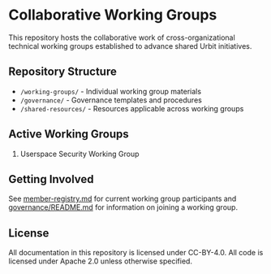# Collaborative Working Groups

This repository hosts the collaborative work of cross-organizational
technical working groups established to advance shared Urbit initiatives.

## Repository Structure

- `/working-groups/` - Individual working group materials
- `/governance/` - Governance templates and procedures
- `/shared-resources/` - Resources applicable across working groups

## Active Working Groups

1. Userspace Security Working Group

## Getting Involved

See [member-registry.md](/governance/member-registry.md) for current
working group participants and [governance/README.md](/governance/README.md)
for information on joining a working group.

## License

All documentation in this repository is licensed under CC-BY-4.0.
All code is licensed under Apache 2.0 unless otherwise specified.
